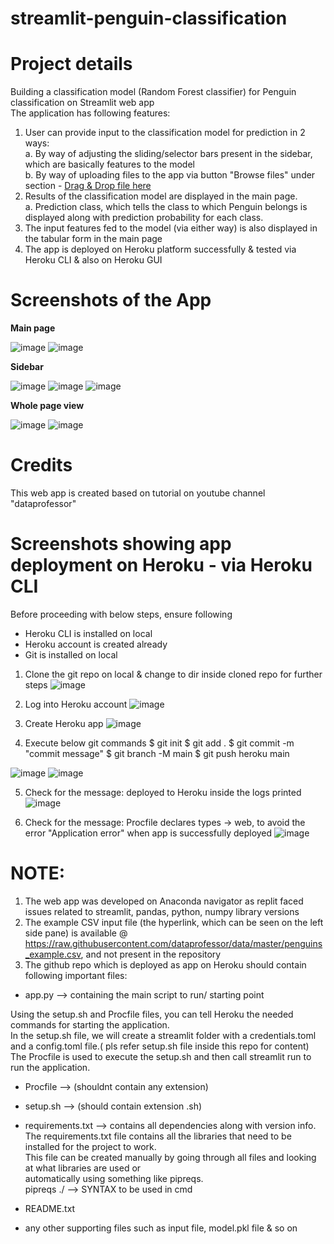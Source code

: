 # streamlit-penguin-classification
# Project details
Building a classification model (Random Forest classifier) for Penguin classification on Streamlit web app </br>
The application has following features:</br>
1. User can provide input to the classification model for prediction in 2 ways:</br>
a. By way of adjusting the sliding/selector bars present in the sidebar, which are basically features to the model</br>
b. By way of uploading files to the app via button "Browse files" under section - <ins>Drag & Drop file here</ins> </br>
2. Results of the classification model are displayed in the main page. </br>
a. Prediction class, which tells the class to which Penguin belongs is displayed along with prediction probability for each class.
3. The input features fed to the model (via either way) is also displayed in the tabular form in the main page
4. The app is deployed on Heroku platform successfully & tested via Heroku CLI & also on Heroku GUI

# Screenshots of the App
**Main page**</br>

![image](https://user-images.githubusercontent.com/56335301/190420096-e5d839b1-f773-496b-90cc-cea03c12e5b9.png)
![image](https://user-images.githubusercontent.com/56335301/190420173-45814462-7225-4542-b83e-4e118b5bfab3.png)


**Sidebar**</br>

![image](https://user-images.githubusercontent.com/56335301/190420267-27c3b371-54ba-426f-98ec-4262ac3a9e56.png)
![image](https://user-images.githubusercontent.com/56335301/190420384-f5921a4a-419b-42e3-8446-87d1713d55fc.png)
![image](https://user-images.githubusercontent.com/56335301/190420458-3933014b-611c-4510-99be-5f420bfb0d9c.png)


**Whole page view**</br>

![image](https://user-images.githubusercontent.com/56335301/190420599-9b8293f9-5590-476d-ac6c-c34ed145f0cd.png)
![image](https://user-images.githubusercontent.com/56335301/190420685-6842acec-5530-42fe-bb68-f934a292f825.png)



# Credits
This web app is created based on tutorial on youtube channel "dataprofessor"

# Screenshots showing app deployment on Heroku - via Heroku CLI
Before proceeding with below steps, ensure following
* Heroku CLI is installed on local
* Heroku account is created already
* Git is installed on local

1. Clone the git repo on local & change to dir inside cloned repo for further steps
![image](https://user-images.githubusercontent.com/56335301/190913997-a541e8c2-6be5-4236-b4c6-201446b0dd76.png)

2. Log into Heroku account
![image](https://user-images.githubusercontent.com/56335301/190914112-6a1b56d5-f8c2-4ee6-86a7-0eaf186f81ae.png)

3. Create Heroku app
![image](https://user-images.githubusercontent.com/56335301/190914132-785c44ee-16fe-4582-825c-e9f7c51ddb16.png)

4. Execute below git commands
$ git init 
$ git add .
$ git commit -m "commit message"
$ git branch -M main
$ git push heroku main

![image](https://user-images.githubusercontent.com/56335301/190914155-2a917fd3-d80e-4803-9311-cd073ed74390.png)
![image](https://user-images.githubusercontent.com/56335301/190914210-f9907645-7e38-4fc1-8fff-6c5787c7076e.png)

5. Check for the message: deployed to Heroku inside the logs printed
![image](https://user-images.githubusercontent.com/56335301/190914254-967e332f-65c9-4d55-a653-4b7cded80e14.png)

6. Check for the message:  Procfile declares types -> web, to avoid the error "Application error" when app is successfully deployed
![image](https://user-images.githubusercontent.com/56335301/190914270-0dfaff0d-34e2-4b21-bafd-747df9c614de.png)



# NOTE: 
1. The web app was developed on Anaconda navigator as replit faced issues related to streamlit, pandas, python, numpy library versions
2. The example CSV input file (the hyperlink, which can be seen on the left side pane) is available @ https://raw.githubusercontent.com/dataprofessor/data/master/penguins_example.csv, and not present in the repository
3. The github repo which is deployed as app on Heroku should contain following important files:
- app.py --> containing the main script to run/ starting point

Using the setup.sh and Procfile files, you can tell Heroku the needed commands for starting the application.</br>
In the setup.sh file, we will create a streamlit folder with a credentials.toml and a config.toml file.( pls refer setup.sh file inside this repo for content) </br>
The Procfile is used to execute the setup.sh and then call streamlit run to run the application. </br>

- Procfile --> (shouldnt contain any extension)
- setup.sh --> (should contain extension .sh)
- requirements.txt --> contains all dependencies along with version info.</br> The requirements.txt file contains all the libraries that need to be installed for the project to work. </br> This file can be created manually by going through all files and looking at what libraries are used or </br> automatically using something like pipreqs. </br>
pipreqs ./  --> SYNTAX to be used in cmd

- README.txt 
- any other supporting files such as input file, model.pkl file & so on
